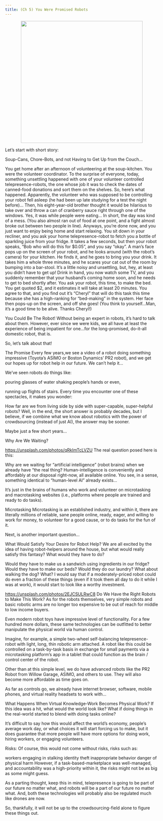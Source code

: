 ```yaml
---
title: (Ch 5) You Were Promised Robots
---
```

<div style="text-align:center"><img src ="" alt="" width="400" /></div>

Let’s start with short story:

Soup-Cans, Chore-Bots, and not Having to Get Up from the Couch…

You get home after an afternoon of volunteering at the soup-kitchen. You were the volunteer coordinator.
To the surprise of everyone, today, something unsettling happened with one of your volunteer controlled telepresence-robots, the one whose job it was to check the dates of canned-food donations and sort them on the shelves.
So, here’s what happened.
Apparently, the volunteer who was supposed to be controlling your robot fell asleep (he had been up late studying for a test the night before)… Then, his eight-year-old brother thought it would be hilarious to take over and throw a can of cranberry sauce right through one of the windows.
Yes, it was while people were eating…
In short, the day was kind of a mess. (You also almost ran out of food at one point, and a fight almost broke out between two people in line). Anyways, you’re done now, and you just want to enjoy being home and start relaxing.
You sit down in your recliner, and you ask your home telepresence-robot to fetch you a bottle of sparkling juice from your fridge. It takes a few seconds, but then your robot speaks, “Bob who will do this for $0.05”, and you say “okay”. A man’s face pops up on the screen of your robot, and he looks around (with the robot’s camera) for your kitchen. He finds it, and he goes to bring you your drink. It takes him a whole three minutes, and he scares your cat out of the room by bumping into a bar-stool.
It’s a little noisy and unsettling, but, hey, at least you didn’t have to get up!
Drink in hand, you now watch some TV, and you suddenly remember that your husband’s coming home soon, and he needs to get to bed shortly after.
You ask your robot, this time, to make the bed. You get quoted $2, and it estimates it will take at least 20 minutes. You agree to that, and you find out it’s “Cheryl” that will do this task this time because she has a high-ranking for “bed-making” in the system. Her face then pops-up on the screen, and off she goes!
(You think to yourself…Man, it’s a good time to be alive. Thanks Cheryl!)

You Could Be The Robot!
Without being an expert in robots, it’s hard to talk about them. However, ever since we were kids, we all have at least the experience of being impatient for one…for the long-promised, do-it-all domestic robot, that is.

So, let’s talk about that!

The Promise
Every few years,we see a video of a robot doing something impressive (Toyota’s ASIMO or Boston Dynamics’ PR2 robot), and we get our hopes up for robot help in our future. We can’t help it…

We’ve seen robots do things like:

pouring glasses of water
shaking people’s hands
or even,

running up flights of stairs.
Every time you encounter one of these spectacles, it makes you wonder:

How far are we from living side by side with super-capable, super-helpful robots?
Well, in the end, the short answer is probably decades, but I believe, if we combine what we know about robotics with the power of crowdsourcing (instead of just AI), the answer may be sooner.

Maybe just a few short years…

Why Are We Waiting?

https://unsplash.com/photos/qRkImTcLVZU
The real question posed here is this:

Why are we waiting for “artificial intelligence” (robot brains) when we already have “the real thing?
Human-intelligence is conveniently and affordably at our disposal right-now, all available online. You see, in a sense, something identical to “human-level AI” already exists…

It’s just in the brains of humans who work and volunteer on microtasking and macrotasking websites (i.e., platforms where people are trained and ready to do tasks).

Microtasking
Microtasking is an established industry, and within it, there are literally millions of reliable, sane people online, ready, eager, and willing to work for money, to volunteer for a good cause, or to do tasks for the fun of it.

Next, is another important question…

What Would Satisfy Your Desire for Robot Help?
We are all excited by the idea of having robot-helpers around the house, but what would really satisfy this fantasy? What would they have to do?

Would they have to make us a sandwich using ingredients in our fridge?
Would they have to make our beds?
Would they do our laundry?
What about walking the dog?
What?
I would say that if a moderately-priced robot could do even a fraction of these things (even if it took them all day to do it while I was at work), it would start to look like a worthy investment.


https://unsplash.com/photos/2EJCSULRwC8
Do We Have the Right Robots to Make This Work?
As for the robots themselves, very simple robots and basic robotic arms are no longer too expensive to be out of reach for middle to low income buyers.

Even modern robot toys have impressive level of functionality. For a few hundred more dollars, these same technologies can be outfitted to better manipulate the physical world via human control.

Imagine, for example, a simple two-wheel self-balancing telepresence-robot with light, long, thin robotic arm attached. A robot like this could be controlled on a task-by-task basis in exchange for small payments via a microtasking platform’s app in a tablet that could function as the brain / control center of the robot.

Other than at this simple level, we do have advanced robots like the PR2 Robot from Willow Garage, ASIMO, and others to use. They will also become more affordable as time goes on.

As far as controls go, we already have internet browser, software, mobile phones, and virtual reality headsets to work with…

What Happens When Virtual Knowledge-Work Becomes Physical Work?
If this idea was a hit, what would the world look like? What if doing things in the real-world started to blend with doing tasks online?

It’s difficult to say how this would affect the world’s economy, people’s average work day, or what choices it will start forcing us to make, but it does guarantee that more people will have more options for doing work, hiring workers, or engaging volunteers.

Risks:
Of course, this would not come without risks, risks such as:

workers engaging in stalking
identity theft
inappropriate behavior
danger of physical harm
However, if a task-based-marketplace was well-managed, and accountability was a high-priority within it, the risks might not be as big as some might guess.

As a parting thought, keep this in mind, telepresence is going to be part of our future no matter what, and robots will be a part of our future no matter what. And, both these technologies will probably also be regulated much like drones are now.

So, thankfully, it will not be up to the crowdsourcing-field alone to figure these things out.
